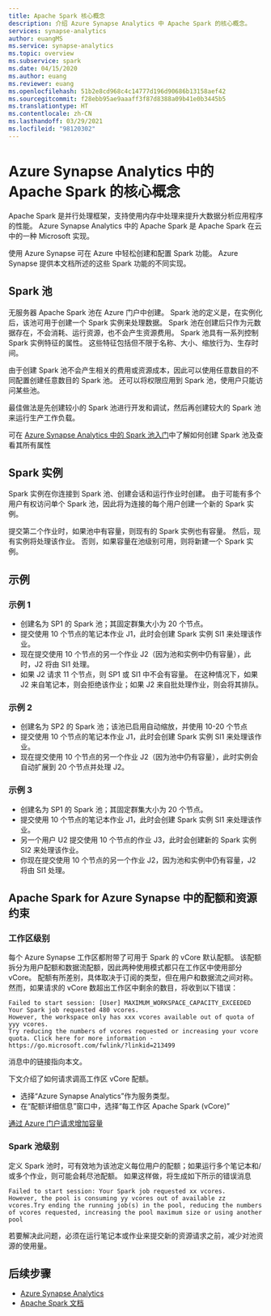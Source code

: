 ```yaml
---
title: Apache Spark 核心概念
description: 介绍 Azure Synapse Analytics 中 Apache Spark 的核心概念。
services: synapse-analytics
author: euangMS
ms.service: synapse-analytics
ms.topic: overview
ms.subservice: spark
ms.date: 04/15/2020
ms.author: euang
ms.reviewer: euang
ms.openlocfilehash: 51b2e8cd968c4c14777d196d90686b13158aef42
ms.sourcegitcommit: f28ebb95ae9aaaff3f87d8388a09b41e0b3445b5
ms.translationtype: HT
ms.contentlocale: zh-CN
ms.lasthandoff: 03/29/2021
ms.locfileid: "98120302"
---
```

# <a name="apache-spark-in-azure-synapse-analytics-core-concepts"></a>Azure Synapse Analytics 中的 Apache Spark 的核心概念

Apache Spark 是并行处理框架，支持使用内存中处理来提升大数据分析应用程序的性能。 Azure Synapse Analytics 中的 Apache Spark 是 Apache Spark 在云中的一种 Microsoft 实现。 

使用 Azure Synapse 可在 Azure 中轻松创建和配置 Spark 功能。 Azure Synapse 提供本文档所述的这些 Spark 功能的不同实现。

## <a name="spark-pools"></a>Spark 池

无服务器 Apache Spark 池在 Azure 门户中创建。 Spark 池的定义是，在实例化后，该池可用于创建一个 Spark 实例来处理数据。 Spark 池在创建后只作为元数据存在，不会消耗、运行资源，也不会产生资源费用。 Spark 池具有一系列控制 Spark 实例特征的属性。 这些特征包括但不限于名称、大小、缩放行为、生存时间。

由于创建 Spark 池不会产生相关的费用或资源成本，因此可以使用任意数目的不同配置创建任意数目的 Spark 池。 还可以将权限应用到 Spark 池，使用户只能访问某些池。

最佳做法是先创建较小的 Spark 池进行开发和调试，然后再创建较大的 Spark 池来运行生产工作负载。

可在 [Azure Synapse Analytics 中的 Spark 池入门](../quickstart-create-apache-spark-pool-portal.md)中了解如何创建 Spark 池及查看其所有属性

## <a name="spark-instances"></a>Spark 实例

Spark 实例在你连接到 Spark 池、创建会话和运行作业时创建。 由于可能有多个用户有权访问单个 Spark 池，因此将为连接的每个用户创建一个新的 Spark 实例。 

提交第二个作业时，如果池中有容量，则现有的 Spark 实例也有容量。 然后，现有实例将处理该作业。 否则，如果容量在池级别可用，则将新建一个 Spark 实例。

## <a name="examples"></a>示例

### <a name="example-1"></a>示例 1

- 创建名为 SP1 的 Spark 池；其固定群集大小为 20 个节点。
- 提交使用 10 个节点的笔记本作业 J1，此时会创建 Spark 实例 SI1 来处理该作业。
- 现在提交使用 10 个节点的另一个作业 J2（因为池和实例中仍有容量），此时，J2 将由 SI1 处理。
- 如果 J2 请求 11 个节点，则 SP1 或 SI1 中不会有容量。 在这种情况下，如果 J2 来自笔记本，则会拒绝该作业；如果 J2 来自批处理作业，则会将其排队。

### <a name="example-2"></a>示例 2

- 创建名为 SP2 的 Spark 池；该池已启用自动缩放，并使用 10-20 个节点
- 提交使用 10 个节点的笔记本作业 J1，此时会创建 Spark 实例 SI1 来处理该作业。
- 现在提交使用 10 个节点的另一个作业 J2（因为池中仍有容量），此时实例会自动扩展到 20 个节点并处理 J2。

### <a name="example-3"></a>示例 3

- 创建名为 SP1 的 Spark 池；其固定群集大小为 20 个节点。
- 提交使用 10 个节点的笔记本作业 J1，此时会创建 Spark 实例 SI1 来处理该作业。
- 另一个用户 U2 提交使用 10 个节点的作业 J3，此时会创建新的 Spark 实例 SI2 来处理该作业。
- 你现在提交使用 10 个节点的另一个作业 J2，因为池和实例中仍有容量，J2 将由 SI1 处理。

## <a name="quotas-and-resource-constraints-in-apache-spark-for-azure-synapse"></a>Apache Spark for Azure Synapse 中的配额和资源约束

### <a name="workspace-level"></a>工作区级别

每个 Azure Synapse 工作区都附带了可用于 Spark 的 vCore 默认配额。 该配额拆分为用户配额和数据流配额，因此两种使用模式都只在工作区中使用部分 vCore。 配额有所差别，具体取决于订阅的类型，但在用户和数据流之间对称。 然而，如果请求的 vCore 数超出工作区中剩余的数目，将收到以下错误：

```console
Failed to start session: [User] MAXIMUM_WORKSPACE_CAPACITY_EXCEEDED
Your Spark job requested 480 vcores.
However, the workspace only has xxx vcores available out of quota of yyy vcores.
Try reducing the numbers of vcores requested or increasing your vcore quota. Click here for more information - https://go.microsoft.com/fwlink/?linkid=213499
```

消息中的链接指向本文。

下文介绍了如何请求调高工作区 vCore 配额。

- 选择“Azure Synapse Analytics”作为服务类型。
- 在“配额详细信息”窗口中，选择“每工作区 Apache Spark (vCore)”

[通过 Azure 门户请求增加容量](../../azure-portal/supportability/per-vm-quota-requests.md#request-a-standard-quota-increase-from-help--support)

### <a name="spark-pool-level"></a>Spark 池级别

定义 Spark 池时，可有效地为该池定义每位用户的配额；如果运行多个笔记本和/或多个作业，则可能会耗尽池配额。 如果这样做，将生成如下所示的错误消息

```console
Failed to start session: Your Spark job requested xx vcores.
However, the pool is consuming yy vcores out of available zz vcores.Try ending the running job(s) in the pool, reducing the numbers of vcores requested, increasing the pool maximum size or using another pool
```

若要解决此问题，必须在运行笔记本或作业来提交新的资源请求之前，减少对池资源的使用量。

## <a name="next-steps"></a>后续步骤

- [Azure Synapse Analytics](../index.yml)
- [Apache Spark 文档](https://spark.apache.org/docs/2.4.5/)